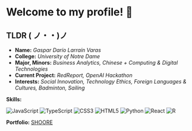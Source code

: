 # Welcome to my profile! 🎉 
## TLDR  ( ノ・・)ノ
	

* **Name:** *Gaspar Darío Larraín Varas*
*  **College:** *University of Notre Dame*
*  **Major, Minors:** *Business Analytics, Chinese + Computing & Digital Technologies*
*  **Current Project:** *RedReport, OpenAI Hackathon*
*  **Interests:** *Social Innovation, Technology Ethics, Foreign Languages & Cultures, Badminton, Sailing*


**Skills:**

![JavaScript](https://img.shields.io/badge/javascript-%23323330.svg?style=for-the-badge&logo=javascript&logoColor=%23F7DF1E)
![TypeScript](https://img.shields.io/badge/typescript-%23007ACC.svg?style=for-the-badge&logo=typescript&logoColor=white)
![CSS3](https://img.shields.io/badge/css3-%231572B6.svg?style=for-the-badge&logo=css3&logoColor=white)
![HTML5](https://img.shields.io/badge/html5-%23E34F26.svg?style=for-the-badge&logo=html5&logoColor=white)
![Python](https://img.shields.io/badge/python-3670A0?style=for-the-badge&logo=python&logoColor=ffdd54)
![React](https://img.shields.io/badge/react-%2320232a.svg?style=for-the-badge&logo=react&logoColor=%2361DAFB)
![R](https://img.shields.io/badge/r-%23276DC3.svg?style=for-the-badge&logo=r&logoColor=white)

**Portfolio:**
[SHOORE](www.shoore.dev)  

